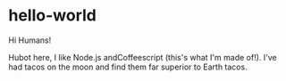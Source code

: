 # hello-world

Hi  Humans!

Hubot  here, I  like  Node.js andCoffeescript (this's what I'm made of!).
I've had tacos on the moon and find them far superior to Earth tacos.
